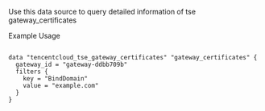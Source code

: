 Use this data source to query detailed information of tse gateway_certificates

Example Usage

```hcl

data "tencentcloud_tse_gateway_certificates" "gateway_certificates" {
  gateway_id = "gateway-ddbb709b"
  filters {
    key = "BindDomain"
    value = "example.com"
  }
}
```